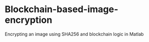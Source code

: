 # Blockchain-based-image-encryption
Encrypting an image using SHA256 and blockchain logic in Matlab
